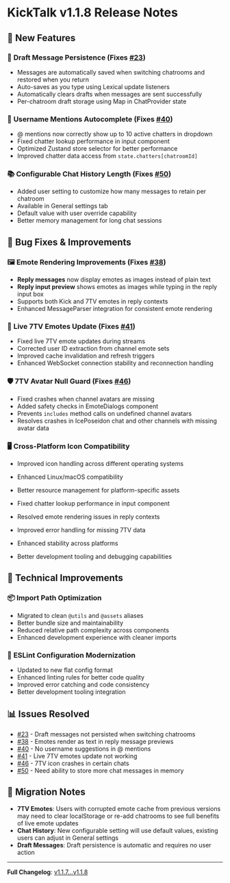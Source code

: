 # KickTalk v1.1.8 Release Notes

## 🚀 New Features

### 💾 **Draft Message Persistence** (Fixes [#23](https://github.com/KickTalkOrg/KickTalk/issues/23))
- Messages are automatically saved when switching chatrooms and restored when you return
- Auto-saves as you type using Lexical update listeners  
- Automatically clears drafts when messages are sent successfully
- Per-chatroom draft storage using Map in ChatProvider state

### 👥 **Username Mentions Autocomplete** (Fixes [#40](https://github.com/KickTalkOrg/KickTalk/issues/40))
- @ mentions now correctly show up to 10 active chatters in dropdown
- Fixed chatter lookup performance in input component
- Optimized Zustand store selector for better performance
- Improved chatter data access from `state.chatters[chatroomId]`

### 📚 **Configurable Chat History Length** (Fixes [#50](https://github.com/KickTalkOrg/KickTalk/issues/50))
- Added user setting to customize how many messages to retain per chatroom
- Available in General settings tab
- Default value with user override capability
- Better memory management for long chat sessions

## 🐛 Bug Fixes & Improvements

### 🖼️ **Emote Rendering Improvements** (Fixes [#38](https://github.com/KickTalkOrg/KickTalk/issues/38))
- **Reply messages** now display emotes as images instead of plain text
- **Reply input preview** shows emotes as images while typing in the reply input box
- Supports both Kick and 7TV emotes in reply contexts
- Enhanced MessageParser integration for consistent emote rendering

### 🔄 **Live 7TV Emotes Update** (Fixes [#41](https://github.com/KickTalkOrg/KickTalk/issues/41))
- Fixed live 7TV emote updates during streams
- Corrected user ID extraction from channel emote sets
- Improved cache invalidation and refresh triggers
- Enhanced WebSocket connection stability and reconnection handling

### 🛡️ **7TV Avatar Null Guard** (Fixes [#46](https://github.com/KickTalkOrg/KickTalk/issues/46))
- Fixed crashes when channel avatars are missing
- Added safety checks in EmoteDialogs component  
- Prevents `includes` method calls on undefined channel avatars
- Resolves crashes in IcePoseidon chat and other channels with missing avatar data

### 🖥️ **Cross-Platform Icon Compatibility**
- Improved icon handling across different operating systems
- Enhanced Linux/macOS compatibility
- Better resource management for platform-specific assets

- Fixed chatter lookup performance in input component
- Resolved emote rendering issues in reply contexts  
- Improved error handling for missing 7TV data
- Enhanced stability across platforms
- Better development tooling and debugging capabilities

## 🔧 Technical Improvements

### 📦 **Import Path Optimization**
- Migrated to clean `@utils` and `@assets` aliases 
- Better bundle size and maintainability
- Reduced relative path complexity across components
- Enhanced development experience with cleaner imports

### 🔧 **ESLint Configuration Modernization**
- Updated to new flat config format
- Enhanced linting rules for better code quality
- Improved error catching and code consistency
- Better development tooling integration

## 📊 Issues Resolved

- [#23](https://github.com/KickTalkOrg/KickTalk/issues/23) - Draft messages not persisted when switching chatrooms
- [#38](https://github.com/KickTalkOrg/KickTalk/issues/38) - Emotes render as text in reply message previews  
- [#40](https://github.com/KickTalkOrg/KickTalk/issues/40) - No username suggestions in @ mentions
- [#41](https://github.com/KickTalkOrg/KickTalk/issues/41) - Live 7TV emotes update not working
- [#46](https://github.com/KickTalkOrg/KickTalk/issues/46) - 7TV icon crashes in certain chats
- [#50](https://github.com/KickTalkOrg/KickTalk/issues/50) - Need ability to store more chat messages in memory

## 🔄 Migration Notes

- **7TV Emotes**: Users with corrupted emote cache from previous versions may need to clear localStorage or re-add chatrooms to see full benefits of live emote updates
- **Chat History**: New configurable setting will use default values, existing users can adjust in General settings
- **Draft Messages**: Draft persistence is automatic and requires no user action

---
**Full Changelog**: [v1.1.7...v1.1.8](https://github.com/BP602/KickTalk/compare/v1.1.7...v1.1.8)